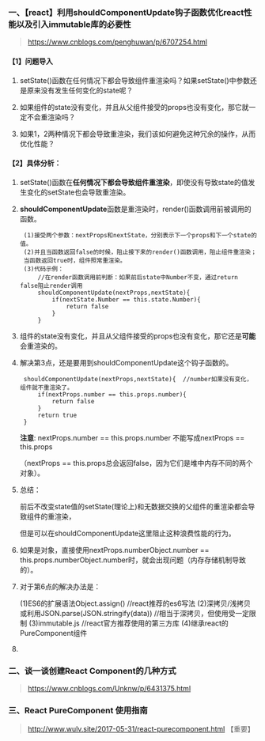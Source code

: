 ###  一、【react】利用shouldComponentUpdate钩子函数优化react性能以及引入immutable库的必要性
>https://www.cnblogs.com/penghuwan/p/6707254.html

#### 【1】问题导入
1. setState()函数在任何情况下都会导致组件重渲染吗？如果setState()中参数还是原来没有发生任何变化的state呢？

2. 如果组件的state没有变化，并且从父组件接受的props也没有变化，那它就一定不会重渲染吗？

3. 如果1，2两种情况下都会导致重渲染，我们该如何避免这种冗余的操作，从而优化性能？

#### 【2】具体分析：
1. setState()函数在**任何情况下都会导致组件重渲染**，即使没有导致state的值发生变化的setState也会导致重渲染。

2. **shouldComponentUpdate**函数是重渲染时，render()函数调用前被调用的函数。

        (1)接受两个参数：nextProps和nextState，分别表示下一个props和下一个state的值。
        (2)并且当函数返回false的时候，阻止接下来的render()函数调用，阻止组件重渲染；
        当函数返回true时，组件照常重渲染。
        (3)代码示例：
            //在render函数调用前判断：如果前后state中Number不变，通过return false阻止render调用
            shouldComponentUpdate(nextProps,nextState){
                if(nextState.Number == this.state.Number){
                    return false
                }
            }


3. 组件的state没有变化，并且从父组件接受的props也没有变化，那它还是**可能**会重渲染的。

4. 解决第3点，还是要用到shouldComponentUpdate这个钩子函数的。

        shouldComponentUpdate(nextProps,nextState){  //number如果没有变化，组件就不重渲染了。
            if(nextProps.number == this.props.number){
                return false
            }
            return true
        }
    
    **注意**: nextProps.number == this.props.number 不能写成nextProps == this.props

    （nextProps == this.props总会返回false，因为它们是堆中内存不同的两个对象）。


5. 总结：

    前后不改变state值的setState(理论上)和无数据交换的父组件的重渲染都会导致组件的重渲染，

    但是可以在shouldComponentUpdate这里阻止这种浪费性能的行为。

6. 如果是对象，直接使用nextProps.numberObject.number == this.props.numberObject.number时，就会出现问题（内存存储机制导致的）。

7. 对于第6点的解决办法是：

    (1)ES6的扩展语法Object.assign()    //react推荐的es6写法
    (2)深拷贝/浅拷贝或利用JSON.parse(JSON.stringify(data))     //相当于深拷贝，但使用受一定限制
    (3)immutable.js    //react官方推荐使用的第三方库
    (4)继承react的PureComponent组件

8. 

### 二、谈一谈创建React Component的几种方式
>https://www.cnblogs.com/Unknw/p/6431375.html

### 三、React PureComponent 使用指南
>http://www.wulv.site/2017-05-31/react-purecomponent.html   【重要】



    

